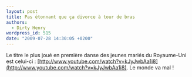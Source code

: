 ```yaml
---
layout: post
title: Pas étonnant que ça divorce à tour de bras
authors:
  - Dirty Henry
wordpress_id: 515
date: "2009-07-28 14:30:05 +0200"
---
```


Le titre le plus joué en première danse des jeunes mariés du Royaume-Uni est
celui-ci :
[http://www.youtube.com/watch?v=kJyJwbAa1i8](http://www.youtube.com/watch?v=kJyJwbAa1i8).
Le monde va mal !
